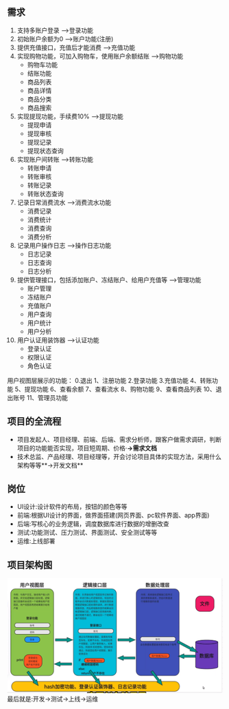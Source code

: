 ## 需求
1. 支持多账户登录  -->登录功能
2. 初始账户余额为0  -->账户功能(注册)
3. 提供充值接口，充值后才能消费  -->充值功能
4. 实现购物功能，可加入购物车，使用账户余额结账  -->购物功能
   - 购物车功能
   - 结账功能
   - 商品列表
   - 商品详情
   - 商品分类
   - 商品搜索
5. 实现提现功能，手续费10% -->提现功能
   - 提现申请
   - 提现审核
   - 提现记录
   - 提现状态查询
6. 实现账户间转账  -->转账功能
   - 转账申请
   - 转账审核
   - 转账记录
   - 转账状态查询
7. 记录日常消费流水 -->消费流水功能
   - 消费记录
   - 消费统计
   - 消费查询
   - 消费分析
8. 记录用户操作日志 -->操作日志功能
   - 日志记录
   - 日志查询
   - 日志分析
9. 提供管理接口，包括添加账户、冻结账户、给用户充值等 -->管理功能
   - 账户管理
   - 冻结账户
   - 充值账户
   - 用户查询
   - 用户统计
   - 用户分析
10. 用户认证用装饰器 -->认证功能
    - 登录认证
    - 权限认证
    - 角色认证

用户视图层展示的功能：
0.退出
1、注册功能
2.登录功能
3.充值功能
4、转账功能
5、提现功能
6、查看余额
7、查看流水
8、购物功能
9、查看商品列表
10、退出账号
11、管理员功能

## 项目的全流程
* 项目发起人、项目经理、前端、后端、需求分析师，跟客户做需求调研，判断项目的功能能否实现，项目短周期、价格·**->需求文档**
* 技术总监、产品经理、项目经理等，开会讨论项目具体的实现方法，采用什么架构等等**->开发文档**

## 岗位
* UI设计:设计软件的布局，按钮的颜色等等
* 前端:根据UI设计的界面，做界面搭建(网页界面、pc软件界面、app界面)
* 后端:写核心的业务逻辑，调度数据库进行数据的增删改查
* 测试:功能测试、压力测试、界面测试、安全测试等等
* 运维:上线部署

## 项目架构图
![img.png](img.png)
最后就是:开发->测试->上线->运维

## 